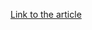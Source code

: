 [Link to the article](https://www.cisa.gov/news-events/alerts/2024/11/21/cisa-releases-insights-red-team-assessment-us-critical-infrastructure-sector-organization)
